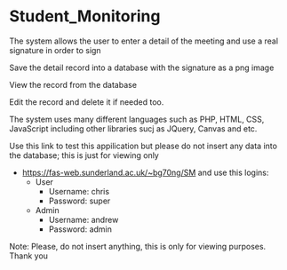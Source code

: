 # Student_Monitoring


The system allows the user to enter a detail of the meeting and use a real signature in order to sign

Save the detail record into a database with the signature as a png image

View the record from the database

Edit the record and delete it if needed too.

The system uses many different languages such as PHP, HTML, CSS, JavaScript including other libraries sucj as JQuery, Canvas  and etc.


Use this link to test this appilication but please do not insert any data into the database; this is just for viewing only
- https://fas-web.sunderland.ac.uk/~bg70ng/SM
and use this logins:
  - User
    - Username: chris
    - Password: super
  - Admin
    - Username: andrew
    - Password: admin


Note: Please, do not insert anything, this is only for viewing purposes. Thank you
